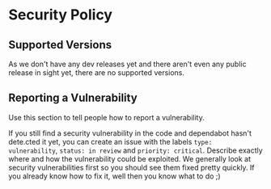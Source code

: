 # Security Policy

## Supported Versions

As we don't have any dev releases yet and there aren't even any public release in sight yet, there are no supported versions.

## Reporting a Vulnerability

Use this section to tell people how to report a vulnerability.

If you still find a security vulnerability in the code and dependabot hasn't dete.cted it yet, you can create an issue with the labels `type: vulnerability`, `status: in review` and `priority: critical`.
Describe exactly where and how the vulnerability could be exploited. 
We generally look at security vulnerabilities first so you should see them fixed pretty quickly. If you already know how to fix it, well then you know what to do ;)

